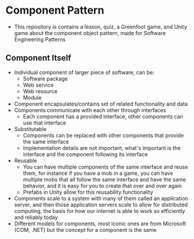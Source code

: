 # Component Pattern

* This repository is contains a lesson, quiz, a Greenfoot game, and Unity game about the component object pattern, made for Software Engineering Patterns

## Component Itself

* Individual component of larger piece of software, can be:
  * Software package
  * Web service
  * Web resource
  * Module
* Component encapsulates/contains set of related functionality and data
* Components communicate with each other through interfaces
  * Each component has a provided interface, other components can use that interface
* Substitutable
  * Components can be replaced with other components that provide the same interface
  * Implementation details are not important, what's important is the interface and the component following its interface
* Reusable
  * You can have multiple components of the same interface and reuse them, for instance if you have a mob in a game, you can have multiple mobs that all follow the same interface and have the same behavior, and it is easy for you to create that over and over again
  * Prefabs in Unity allow for this reusability functionality
* Components scale to a system with many of them called an application server, and then those application servers scale to allow for distributed computing, the basis for how our internet is able to work so efficiently and reliably today
* Different models for components, most iconic ones are from Microsoft (COM, .NET) but the concept for a component is the same
